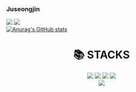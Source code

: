 ### Juseongjin
<a href="mailto:cyse3062@naver.com" target="_blank"><img src="https://img.shields.io/badge/Naver-EA4335?style=flat-square&logo=Naver&logoColor=white"/></a>
<a href="https://github.com/juseongjin" target="_blank"><img src="https://img.shields.io/badge/github-181717?style=flat-square&logo=github&logoColor=white"/></a><br>
[![Anurag's GitHub stats](https://github-readme-stats.vercel.app/api?username=juseongjin&show_icons=true&theme=tokyonight)](https://github.com/anuraghazra/github-readme-stats)
<div align=center><h1>📚 STACKS</h1></div>
<div align=center>
<a href="#" target="_blank"><img src="https://img.shields.io/badge/HTML-blue?style=plastic&logo=appveyor&logoColor=E95420"/></a>
<a href="#" target="_blank"><img src="https://img.shields.io/badge/CSS-red?style=plastic&logo=appveyor&logoColor=E95420"/></a>
<a href="#" target="_blank"><img src="https://img.shields.io/badge/Python-white?style=plastic&logo=appveyor&logoColor=E95420"/></a>
<a href="#" target="_blank"><img src="https://img.shields.io/badge/C++-purple?style=plastic&logo=appveyor&logoColor=E95420"/></a>

<br>
<div align=center>
<a href="#" target="_blank"><img src="https://img.shields.io/badge/Ubuntu-white?style=plastic&logo=appveyor&logoColor=E95420"/></a>
<br>
